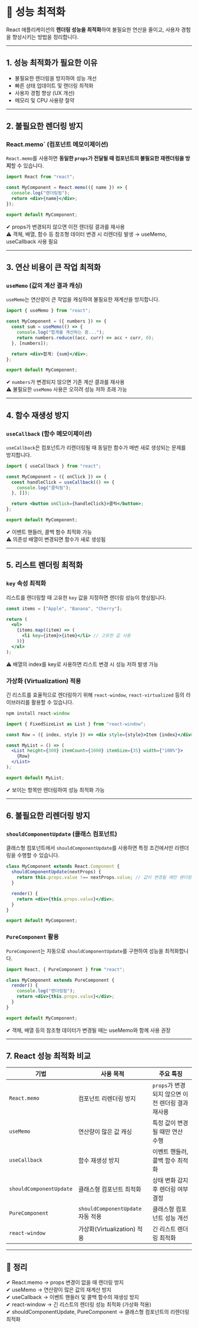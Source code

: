 # 🚀 성능 최적화

React 애플리케이션의 **렌더링 성능을 최적화**하여 불필요한 연산을 줄이고, 사용자 경험을 향상시키는 방법을 정리합니다.

---

## 1. 성능 최적화가 필요한 이유

- 불필요한 렌더링을 방지하여 성능 개선
- 빠른 상태 업데이트 및 렌더링 최적화
- 사용자 경험 향상 (UX 개선)
- 메모리 및 CPU 사용량 절약

---

## 2. 불필요한 렌더링 방지

### React.memo` (컴포넌트 메모이제이션)
`React.memo`를 사용하면 **동일한 `props`가 전달될 때 컴포넌트의 불필요한 재렌더링을 방지**할 수 있습니다.

```jsx
import React from "react";

const MyComponent = React.memo(({ name }) => {
  console.log("렌더링됨");
  return <div>{name}</div>;
});

export default MyComponent;
```

✔ props가 변경되지 않으면 이전 렌더링 결과를 재사용  
⚠ 객체, 배열, 함수 등 참조형 데이터 변경 시 리렌더링 발생 → useMemo, useCallback 사용 필요

---

## 3. 연산 비용이 큰 작업 최적화

### `useMemo` (값의 계산 결과 캐싱)
`useMemo`는 연산량이 큰 작업을 캐싱하여 불필요한 재계산을 방지합니다.

```jsx
import { useMemo } from "react";

const MyComponent = ({ numbers }) => {
  const sum = useMemo(() => {
    console.log("합계를 계산하는 중...");
    return numbers.reduce((acc, curr) => acc + curr, 0);
  }, [numbers]);

  return <div>합계: {sum}</div>;
};

export default MyComponent;
```

✔ `numbers`가 변경되지 않으면 기존 계산 결과를 재사용  
⚠ 불필요한 `useMemo` 사용은 오히려 성능 저하 초래 가능  

---

## 4. 함수 재생성 방지

### `useCallback` (함수 메모이제이션)
`useCallback`은 컴포넌트가 리렌더링될 때 동일한 함수가 매번 새로 생성되는 문제를 방지합니다.

```jsx
import { useCallback } from "react";

const MyComponent = ({ onClick }) => {
  const handleClick = useCallback(() => {
    console.log("클릭됨");
  }, []);

  return <button onClick={handleClick}>클릭</button>;
};

export default MyComponent;
```

✔ 이벤트 핸들러, 콜백 함수 최적화 가능  
⚠ 의존성 배열이 변경되면 함수가 새로 생성됨  

---

## 5. 리스트 렌더링 최적화

### `key` 속성 최적화
리스트를 렌더링할 때 고유한 `key` 값을 지정하면 렌더링 성능이 향상됩니다.

```jsx
const items = ["Apple", "Banana", "Cherry"];

return (
  <ul>
    {items.map((item) => (
      <li key={item}>{item}</li> // 고유한 값 사용
    ))}
  </ul>
);
```

⚠ 배열의 index를 key로 사용하면 리스트 변경 시 성능 저하 발생 가능  

### 가상화 (Virtualization) 적용
긴 리스트를 효율적으로 렌더링하기 위해 `react-window`, `react-virtualized` 등의 라이브러리를 활용할 수 있습니다.

```jsx
npm install react-window
```

```jsx
import { FixedSizeList as List } from "react-window";

const Row = ({ index, style }) => <div style={style}>Item {index}</div>;

const MyList = () => (
  <List height={300} itemCount={1000} itemSize={35} width={"100%"}>
    {Row}
  </List>
);

export default MyList;
```

✔ 보이는 항목만 렌더링하여 성능 최적화 가능

---

## 6. 불필요한 리렌더링 방지

### `shouldComponentUpdate` (클래스 컴포넌트)
클래스형 컴포넌트에서 `shouldComponentUpdate`를 사용하면 특정 조건에서만 리렌더링을 수행할 수 있습니다.

```jsx
class MyComponent extends React.Component {
  shouldComponentUpdate(nextProps) {
    return this.props.value !== nextProps.value; // 값이 변경될 때만 렌더링
  }

  render() {
    return <div>{this.props.value}</div>;
  }
}

export default MyComponent;
```

### `PureComponent` 활용
`PureComponent`는 자동으로 `shouldComponentUpdate`를 구현하여 성능을 최적화합니다.

```jsx
import React, { PureComponent } from "react";

class MyComponent extends PureComponent {
  render() {
    console.log("렌더링됨");
    return <div>{this.props.value}</div>;
  }
}

export default MyComponent;
```

✔ 객체, 배열 등의 참조형 데이터가 변경될 때는 useMemo와 함께 사용 권장

---

## 7. React 성능 최적화 비교

| 기법 | 사용 목적 | 주요 특징 |
|------|----------|----------|
| `React.memo` | 컴포넌트 리렌더링 방지 | `props`가 변경되지 않으면 이전 렌더링 결과 재사용 |
| `useMemo` | 연산량이 많은 값 캐싱 | 특정 값이 변경될 때만 연산 수행 |
| `useCallback` | 함수 재생성 방지 | 이벤트 핸들러, 콜백 함수 최적화 |
| `shouldComponentUpdate` | 클래스형 컴포넌트 최적화 | 상태 변화 감지 후 렌더링 여부 결정 |
| `PureComponent` | `shouldComponentUpdate` 자동 적용 | 클래스형 컴포넌트 성능 개선 |
| `react-window` | 가상화(Virtualization) 적용 | 긴 리스트 렌더링 최적화 |

---

## 🎯 정리
✔ React.memo → props 변경이 없을 때 렌더링 방지  
✔ useMemo → 연산량이 많은 값의 재계산 방지  
✔ useCallback → 이벤트 핸들러 및 콜백 함수의 재생성 방지  
✔ react-window → 긴 리스트의 렌더링 성능 최적화 (가상화 적용)  
✔ shouldComponentUpdate, PureComponent → 클래스형 컴포넌트의 리렌더링 최적화  
